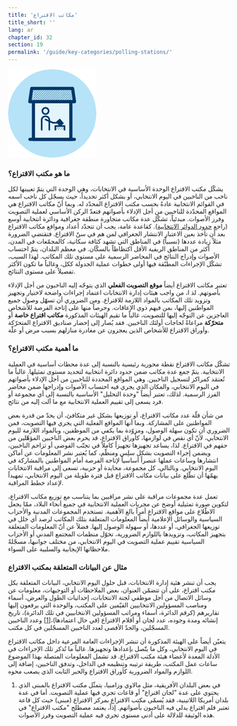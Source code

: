 ```yaml
---
title: 'مكاتب الاقتراع'
title_short: ''
lang: ar
chapter_id: 32
section: 19
permalink: '/guide/key-categories/polling-stations/'
---
```


![مكاتب الاقتراع](/assets/images/inventory/categories/polling-stations.png)

### ما هو مكتب الاقتراع؟

يشكّل مكتب الاقتراع الوحدة الأساسية في الانتخابات، وهي الوحدة التي يتمّ تعيينها لكل ناخب من الناخبين في اليوم الانتخابي، أو بشكل أكثر تحديداً، حيث يسجّل كل ناخب اسمه في القوائم الانتخابية عادةً بحسب مكتب الاقتراع المحدّد له. وبما أنّ مكاتب الاقتراع هي المواقع المحدّدة للناخبين من أجل الإدلاء بأصواتهم فتعدّ الركن الأساسي لعملية التصويت وفرز الأصوات. مبدئياً، تشكّل عدة مكاتب متجاورة منطقة جغرافية ودائرة انتخابية أوسع (راجع [حدود الدوائر الانتخابية](/ar/guide/key-categories/electoral-boundaries/)). كقاعدة عامة، يجب أن تتحدّد أعداد ومواقع مكاتب الاقتراع بعد أن تأخذ بعين الاعتبار الانتشار الجغرافي لمن هم في سنّ الاقتراع. فتقتضي الضرورة مثلاً زيادة عددها (نسبياً) في المناطق التي تشهد كثافة سكانية، كالمجمّعات في المدن، أكثر من المناطق الريفية الأقل اكتظاظاً بالسكّان. في معظم البلدان، يتمّ احتساب الأصوات وإدراج النتائج في المحاضر الرسمية على مستوى تلك المكاتب. لهذا السبب، تشكّل الإجراءات المطبّقة فيها أولى خطوات عملية الجدولة ككل، وغالباً ما تكون الأكثر تفصيلاً على مستوى النتائج.

تعتبر مكاتب الاقتراع أيضاً **موقع التصويت الفعلي** الذي يتوجّه إليه الناخبون من أجل الإدلاء بأصوتهم. لذ ا، من واجب هيئات إدارة الانتخابات اعتماد إجراءات واضحة لاختيار وتجهيز وتزويد تلك المكاتب بالمواد اللازمة للاقتراع. ومن الضروري أن تسهّل وصول جميع المواطنين إليها، بمن فيهم ذوي الإعاقات. وحرصاً منها على إتاحة الفرصة للأشخاص العاجزين عن التوجّه إليها للتصويت، غالباً ما تقيم الهيئات المذكورة **مكاتب اقتراع خاصة** أو **متحرّكة** مراعاةً لحاجات أولئك الناخبين. فقد يُصار إلى إحضار صناديق الاقتراع المتحرّكة وأوراق الاقتراع للأشخاص الذين يعجزون عن مغادرة منازلهم بسبب مرض أو علّة.

### ما أهمية مكتب الاقتراع؟

تشكّل مكاتب الاقتراع نقطة محورية رئيسية بالنسبة إلى عدة محطات أساسية في العملية الانتخابية. يتمّ جمع عدة مكاتب ضمن حدود دائرة انتخابية لتحديد مستوى تمثيلها. غالباً ما تُعتمَد كمراكز لتسجيل الناخبين. وهي المواقع المحددة للناخبين من أجل الإدلاء بأصواتهم في اليوم الانتخابي، والمكان الذي يجري فيه احتساب الأصوات وإدراجها ضمن محاضر الفرز الرسمية. لذلك، تعتبر أيضاً "وحدة التحليل" الأساسية بالنسبة إلى أي مجموعة أو فرد يسعى إلى تقييم العملية الانتخابية مع ما آلت إليه من نتائج.

من شأن قلّة عدد مكاتب الاقتراع، أو توزيعها بشكل غير متكافئ، أن يحدّ من قدرة بعض المواطنين على المشاركة. وبما أنها المواقع الفعلية التي يجري فيها التصويت، فمن الضروري أن تكون سهلة الوصول، ومزوّدة بما يكفي من الموظفين، وبالمواد اللازمة لليوم الانتخابي، لأنّ أي نقص في لوازمها، كأوراق الاقتراع، قد يحرم بعض الناخبين المؤهّلين من حقهم في الاقتراع. لذا، يساعد تجهيزها تجهيزاً كاملاً في تجنّب الفوضى أو تزاحم الناخبين، ويضمن إجراء التصويت بشكل سلِس ومنظّم، كما يُعتبر نشر المعلومات عن أماكن انتشارها وساعات عملها عنصراً أساسياً لإتاحة الفرصة أمام المواطنين بالمشاركة في اليوم الانتخابي. وبالتالي، كل مجموعة، محايدة أو حزبية، تسعى إلى مراقبة الانتخابات يهمّها أن تطّلع على بيانات مكاتب الاقتراع قبل فترة طويلة من اليوم الانتخابي، تمهيداً لإعداد خطط المراقبة.

تعمل عدة مجموعات مراقبة على نشر مراقبين بما يتناسب مع توزيع مكاتب الاقتراع، لتكوين صورة تمثيلية أوضح عن مجريات العملية الانتخابية في جميع أنحاء البلاد، ممّا يجعل الاطّلاع على مواقع الاقتراع أمراً بالغ الأهمية. تستخدم المجموعات المدنية والأحزاب السياسية والوسائل الإعلامية أيضاً المعلومات المتعلقة بتلك المكاتب لرصد أي خلل في توزيعها الجغرافي، أو عددها، أو سهولة الوصول إليها. فضلاً عن أنّ المعلومات المتعلقة بتجهيز المكاتب، وتزويدها باللوازم الضرورية، تخوّل منظمات المجتمع المدني أو الأحزاب السياسية تقييم عملية التصويت في اليوم الانتخابي، من مختلف جوانبها، مسجّلةً ملاحظاتها الإيجابية والسلبية على السواء.

### مثال عن البيانات المتعلقة بمكتب الاقتراع

يجب أن تنشر هئية إدارة الانتخابات، قبل حلول اليوم الانتخابي، البيانات المتعلقة بكل مكتب اقتراع، على أن تتضمّن العنوان، بعض الملاحظات أو التوجيهات، معلومات عن وسائل الاتصال من أجل موظفي لجنة الانتخابات، إحداثيات الطول والعرض، أسماء ومناصب المسؤولين الانتخابيين القيّمين على المكتب، والوحدة التي يرفعون إليها تقاريرهم (كرقم الدائرة، أسماء ومراتب المسؤولين الانتخابيين في تلك الدائرة)، تاريخ إنشائه ومدة وجوده، عدد لجان أو أقلام الاقتراع (في حال اعتمادها)،[\[1\]](#footnote-1) وعدد الناخبين المسجّلين، والحدّ الأقصى لعدد الناخبين المسجّلين في كل مكتب.

يتعيّن أيضاً على الهيئة المذكورة أن تنشر الإجراءات العامة المرعية داخل مكاتب الاقتراع في اليوم الانتخابي، وكل ما يتّصل بإعدادها وتجهيزها. غالباً ما تُذكر تلك الإجراءات في الأدلة المعدة لأعضاء هيئة مكتب الاقتراع. قد تشمل المعلومات المتصلة بهذا الموضوع ساعات عمل المكتب، طريقة ترتيبه وتنظيمه في الداخل، وتدفق الناخبين، إضافة إلى اللوازم والمواد الضرورية كأوراق الاقتراع والحبر الثابت الذي يصعب محوه.

1.  [](#reference-1)في بعض البلدان الأفريقية، مثل مالاوي وزامبيا، يتمثّل مكتب الاقتراع بالمبنى الذي يحتوي على عدة "لجان اقتراع" أو قاعات تجري فيها عملية التصويت. أما في عدة بلدان أمريكا اللاتينية، فقد يُسمّى مكتب الاقتراع بمركز الاقتراع (مبنى) حيث كل قاعة تعتبر قلم اقتراع يدلي فيه الناخبون بأصواتهم. إذاً، يعتمد مصطلح "مكتب الاقتراع" في هذه الوثيقة للدلالة على أدنى مستوى تجري فيه عملية التصويت وفرز الأصوات.
